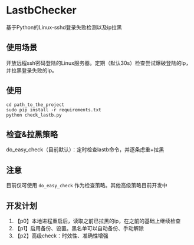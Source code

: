 # LastbChecker
基于Python的Linux-sshd登录失败检测以及ip拉黑
## 使用场景
开放远程ssh密码登陆的Linux服务器。定期（默认30s）检查尝试爆破登陆的ip，并拉黑登录失败的ip。
## 使用
```
cd path_to_the_project
sudo pip install -r requirements.txt
python check_lastb.py
```
## 检查&拉黑策略  
do_easy_check（目前默认）：定时检查lastb命令，并逐条虑重+拉黑
## 注意
目前仅可使用 ```do_easy_check``` 作为检查策略。其他高级策略目前开发中
## 开发计划
1. 【p0】本地进程重启后，读取之前已拉黑的ip，在之前的基础上继续检查
2. 【p1】启用备份、设置。黑名单可以自动备份、手动解除
3. 【p2】高级check：时效性、准确性增强